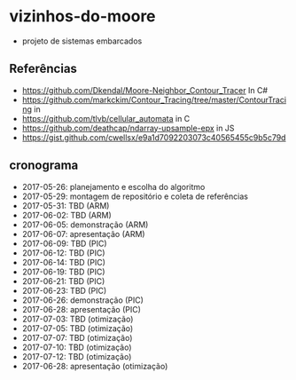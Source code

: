# vizinhos-do-moore

- projeto de sistemas embarcados

## Referências
- https://github.com/Dkendal/Moore-Neighbor_Contour_Tracer  In C#
- https://github.com/markckim/Contour_Tracing/tree/master/ContourTracing in 
- https://github.com/tlvb/cellular_automata in C
- https://github.com/deathcap/ndarray-upsample-epx in JS
- https://gist.github.com/cwellsx/e9a1d7092203073c40565455c9b5c79d

## cronograma
- 2017-05-26: planejamento e escolha do algoritmo
- 2017-05-29: montagem de repositório e coleta de referências
- 2017-05-31: TBD (ARM)
- 2017-06-02: TBD (ARM)
- 2017-06-05: demonstração (ARM)
- 2017-06-07: apresentação (ARM)
- 2017-06-09: TBD (PIC)
- 2017-06-12: TBD (PIC)
- 2017-06-14: TBD (PIC)
- 2017-06-19: TBD (PIC)
- 2017-06-21: TBD (PIC)
- 2017-06-23: TBD (PIC)
- 2017-06-26: demonstração (PIC)
- 2017-06-28: apresentação (PIC)
- 2017-07-03: TBD (otimização)
- 2017-07-05: TBD (otimização)
- 2017-07-07: TBD (otimização)
- 2017-07-10: TBD (otimização)
- 2017-07-12: TBD (otimização)
- 2017-06-28: apresentação (otimização)


